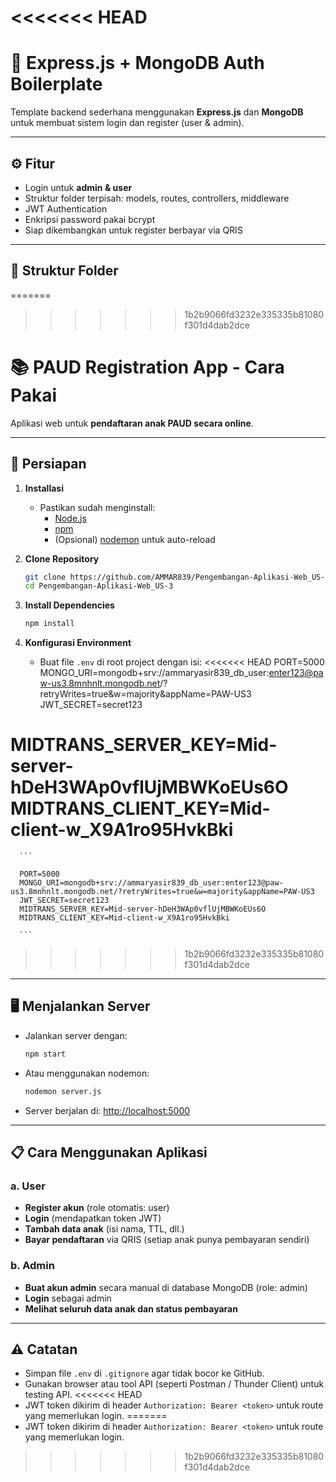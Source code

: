 <<<<<<< HEAD
=======
# 🧩 Express.js + MongoDB Auth Boilerplate

Template backend sederhana menggunakan **Express.js** dan **MongoDB** untuk membuat sistem login dan register (user & admin).

---

## ⚙️ Fitur

- Login untuk **admin & user**
- Struktur folder terpisah: models, routes, controllers, middleware
- JWT Authentication
- Enkripsi password pakai bcrypt
- Siap dikembangkan untuk register berbayar via QRIS

---

## 📂 Struktur Folder

=======
>>>>>>> 1b2b9066fd3232e335335b81080f301d4dab2dce
# 📚 PAUD Registration App - Cara Pakai
Aplikasi web untuk **pendaftaran anak PAUD secara online**.

---

## 🚀 Persiapan

1. **Installasi**
    - Pastikan sudah menginstall:
      - [Node.js](https://nodejs.org/)
      - [npm](https://www.npmjs.com/)
      - (Opsional) [nodemon](https://nodemon.io/) untuk auto-reload

2. **Clone Repository**
    ```bash
    git clone https://github.com/AMMAR839/Pengembangan-Aplikasi-Web_US-3.git
    cd Pengembangan-Aplikasi-Web_US-3
    ```

3. **Install Dependencies**
    ```bash
    npm install
    ```

4. **Konfigurasi Environment**
    - Buat file `.env` di root project dengan isi:
<<<<<<< HEAD
      PORT=5000
MONGO_URI=mongodb+srv://ammaryasir839_db_user:enter123@paw-us3.8mnhnlt.mongodb.net/?retryWrites=true&w=majority&appName=PAW-US3
JWT_SECRET=secret123

MIDTRANS_SERVER_KEY=Mid-server-hDeH3WAp0vflUjMBWKoEUs6O
MIDTRANS_CLIENT_KEY=Mid-client-w_X9A1ro95HvkBki
=======
      ```
      
      PORT=5000
      MONGO_URI=mongodb+srv://ammaryasir839_db_user:enter123@paw-us3.8mnhnlt.mongodb.net/?retryWrites=true&w=majority&appName=PAW-US3
      JWT_SECRET=secret123
      MIDTRANS_SERVER_KEY=Mid-server-hDeH3WAp0vflUjMBWKoEUs6O
      MIDTRANS_CLIENT_KEY=Mid-client-w_X9A1ro95HvkBki

      ```
>>>>>>> 1b2b9066fd3232e335335b81080f301d4dab2dce

---

## 🖥️ Menjalankan Server

- Jalankan server dengan:
  ```bash
  npm start
  ```
- Atau menggunakan nodemon:
  ```bash
  nodemon server.js
  ```

- Server berjalan di: [http://localhost:5000](http://localhost:5000)

---

## 📋 Cara Menggunakan Aplikasi

### a. User
- **Register akun** (role otomatis: user)
- **Login** (mendapatkan token JWT)
- **Tambah data anak** (isi nama, TTL, dll.)
- **Bayar pendaftaran** via QRIS (setiap anak punya pembayaran sendiri)

### b. Admin
- **Buat akun admin** secara manual di database MongoDB (role: admin)
- **Login** sebagai admin
- **Melihat seluruh data anak dan status pembayaran**

---

## ⚠️ Catatan

- Simpan file `.env` di `.gitignore` agar tidak bocor ke GitHub.
- Gunakan browser atau tool API (seperti Postman / Thunder Client) untuk testing API.
<<<<<<< HEAD
- JWT token dikirim di header `Authorization: Bearer <token>` untuk route yang memerlukan login.
=======
- JWT token dikirim di header `Authorization: Bearer <token>` untuk route yang memerlukan login.

>>>>>>> 1b2b9066fd3232e335335b81080f301d4dab2dce

